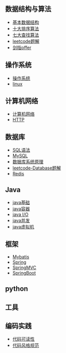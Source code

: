 ## 数据结构与算法
- [基本数据结构]()
- [十大排序算法](https://github.com/ChenLiang-Vic/Personal-notes/blob/master/%E6%95%B0%E6%8D%AE%E7%BB%93%E6%9E%84%E4%B8%8E%E7%AE%97%E6%B3%95/%E6%8E%92%E5%BA%8F%E7%AE%97%E6%B3%95/README.md)
- [七大查找算法]()
- [leetcode题解]()
- [剑指offer]()
## 操作系统
- [操作系统]()
- [linux]()
## 计算机网络
- [计算机网络](https://github.com/ChenLiang-Vic/Personal-notes/blob/master/%E8%AE%A1%E7%AE%97%E6%9C%BA%E7%BD%91%E7%BB%9C/README.md)
- [HTTP](https://github.com/ChenLiang-Vic/Personal-notes/blob/master/%E8%AE%A1%E7%AE%97%E6%9C%BA%E7%BD%91%E7%BB%9C/doc/HTTP.md)
## 数据库
- [SQL语法](https://github.com/ChenLiang-Vic/Personal-notes/blob/master/%E6%95%B0%E6%8D%AE%E5%BA%93/doc/SQL.md)
- [MySQL](https://github.com/ChenLiang-Vic/Personal-notes/blob/master/%E6%95%B0%E6%8D%AE%E5%BA%93/doc/MYSQL.md)
- [数据库系统原理](https://github.com/ChenLiang-Vic/Personal-notes/blob/master/数据库/doc/数据库系统原理.md)
- [leetcode-Database题解](https://github.com/ChenLiang-Vic/Personal-notes/blob/master/%E6%95%B0%E6%8D%AE%E5%BA%93/doc/leetcode-Database%E9%A2%98%E8%A7%A3.md)
- [Redis](https://github.com/ChenLiang-Vic/Personal-notes/blob/master/%E6%95%B0%E6%8D%AE%E5%BA%93/doc/Redis.md)
## Java
- [java基础]()
- [java容器]()
- [java I/O]()
- [java并发]()
- [java虚拟机]()
## 框架
- [Mybatis]()
- [Spring]()
- [SpringMVC]() 
- [SpringBoot]()
## python
## 工具
## 编码实践
- [代码可读性]()
- [代码风格规范]()